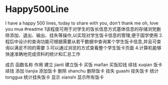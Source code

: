 # Happy500Line
I have a happy 500 lines, today to share with you, don't thank me oh, love you mua
#readme
1该程度可用于对学生的饭长信息方式基体信息的存储浏党删除添加、退出、输出、挂失等操作,以实现对学生饭卡信息的管理,便于国学使用
2.程后中设计的查询功能可根据需要从若干数据中查询某个学生饭卡信息,并且可查询以满足不同的需要
3.可以通过浏览的方式查看整个学生饭卡页面
4.计算机能够快速准确地完成资料的统计和汇总工作
     
成员	函数名称	作用
建立	jianli	建立饭卡
买饭	maifan	买饭扣钱
续钱	xuqian	饭卡续钱
添加	tianjia	添加饭卡
删除	shanchu	删除饭卡
挂失	guashi	挂失饭卡
统计	tonggua	统计挂失饭卡
显示	xianshi	显示所有饭卡
